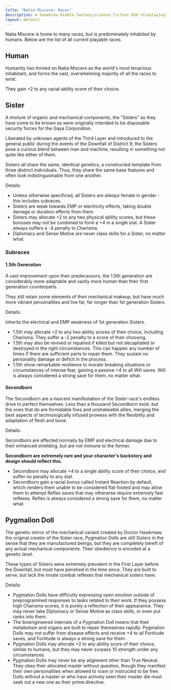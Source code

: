```yaml
---
title: "Natia Miscere: Races"
description: A homebrew middle-fantasy/science fiction d20 roleplaying game system based on Pathfinder
layout: default
---
```


Natia Miscere is home to many races, but is predominately inhabited by humans. Below are the list of all current playable races.

## Human

Humanity has thrived on Natia Miscere as the world's most tenacious inhabitant, and forms the vast, overwhelming majority of all the races to exist.

They gain +2 to any racial ability score of their choice.

## Sister

A mixture of organic and mechanical components, the "Sisters" as they have come to be known as were originally intended to be disposable security forces for the Gaya Corporation. 

Liberated by unknown agents of the Third Layer and introduced to the general public during the events of the Downfall of District 9, the Sisters pose a curious blend between man and machine, resulting in something not quite like either of them.

Sisters all share the same, identical genetics, a constructed template from three distinct individuals. Thus, they share the same base features and often look indistinguishable from one another.

Details:

- Unless otherwise specificed, all Sisters are *always* female in gender - this includes subraces.
- Sisters are weak towards EMP or electricity effects, taking double damage or duration effects from them. 
- Sisters may allocate +2 to any two physical ability scores, but these bonuses may not be combined to form a +4 in a single stat. A Sister always suffers a -4 penalty to Charisma.
- Diplomacy and Sense Motive are never class skills for a Sister, no matter what.

### Subraces

#### 1.5th Generation

A vast improvement upon their predecessors, the 1.5th generation are considerably more adaptable and vastly more human than their first generation counterparts.

They still retain some elements of their mechanical makeup, but have much more vibrant personalities and live far, far longer than 1st generation Sisters.

Details:

Inherits the electrical and EMP weakness of 1st generation Sisters.

- 1.5th may allocate +2 to any two ability scores of their choice, including Charisma. They suffer a -2 penalty to a score of their choosing.
- 1.5th may also be revived or repaired if killed but not decapitated or destroyed in the right circumstances. This can happen any number of times if there are sufficient parts to repair them. They sustain no personality damage or deficit in the process.
- 1.5th show remarkable resilience to morale-breaking situations or circumstances of intense fear, gaining a passive +4 to all Will saves. Will is always considered a strong save for them, no matter what.

#### Secondborn

The Secondborn are a nascent manifestation of the Sister-race's endless drive to perfect themselves. Less than a thousand Secondborn exist, but the ones that do are formidable foes and unshakeable allies, merging the best aspects of technologically infused prowess with the flexibility and adaptation of flesh and bone.

Details:

Secondborn are affected normally by EMP and electrical damage due to their enhanced shielding, but are not immune to the former.

**Secondborn are extremely rare and your character's backstory and design should reflect this.**

- Secondborn may allocate +4 to a single ability score of their choice, and suffer no penalty to any stat.
- Secondborn gain a racial bonus called Instant Reaction by default, which renders them unable to be considered flat-footed and may allow them to attempt Reflex saves that may otherwise require extremely fast reflexes. Reflex is always considered a strong save for them, no matter what.

## Pygmalion Doll

The genetic mirror of the mechanical variant created by Doctor Hawkmaw, the original creator of the Sister race, Pygmalion Dolls are still Sisters in the sense that they are manufactured beings, but they are completely bereft of any actual mechanical components. Their obedience is encoded at a genetic level. 

These types of Sisters were extremely prevalent in the First Layer before the Downfall, but most have perished in the time since. They are built to serve, but lack the innate combat reflexes that mechanical sisters have.

Details:

- Pygmalion Dolls have difficulty expressing open emotion outside of preprogrammed responses to tasks related to their work. If they possess high Charisma scores, it is purely a reflection of their appearance. They may never take Diplomacy or Sense Motive as class skills, or even put ranks into them.
- The bioengineered internals of a Pygmalion Doll means that their metabolism and organs are built to repair themselves rapidly. Pygmalion Dolls may not suffer from disease effects and receive +4 to all Fortitude saves, and Fortitude is always a strong save for them.
- Pygmalion Dolls may allocate +2 to any ability score of their choice, similar to humans, but they may never surpass 10 strength under any circumstances.
- Pygmalion Dolls may never be any alignment other than True Neutral. They obey their allocated master without question, though they manifest their own personalities when allowed to roam or instructed to be free. Dolls without a master or who have actively seen their master die must seek out a new one as their prime directive.


